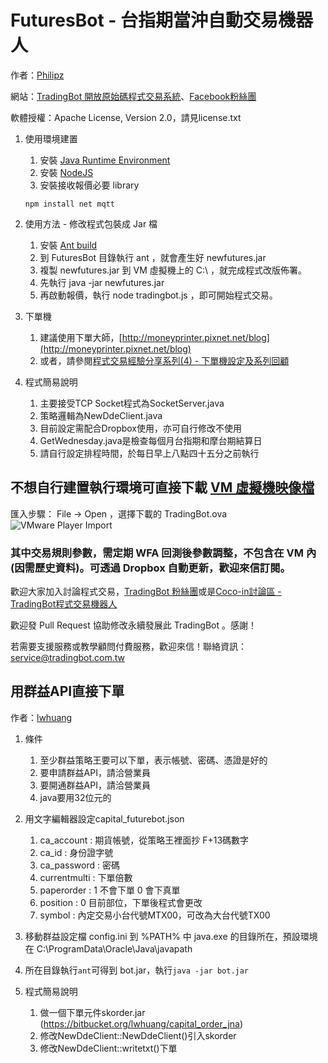 FuturesBot - 台指期當沖自動交易機器人
===========
作者：[Philipz](http://blog.everfine.com.tw/)

網站：[TradingBot 開放原始碼程式交易系統](http://www.tradingbot.com.tw/)、[Facebook粉絲團](http://www.facebook.com/tradingbot)

軟體授權：Apache License, Version 2.0，請見license.txt

1. 使用環境建置

    1. 安裝 [Java Runtime Environment](https://java.com/zh_TW/download/manual_java7.jsp)
    2. 安裝 [NodeJS](http://nodejs.org/download/)
    3. 安裝接收報價必要 library
    ```
    npm install net mqtt
    ```

2. 使用方法 - 修改程式包裝成 Jar 檔

    1. 安裝 [Ant build](http://ant.apache.org/)
    2. 到 FuturesBot 目錄執行 ant ，就會產生好 newfutures.jar
    3. 複製 newfutures.jar 到 VM 虛擬機上的 C:\ ，就完成程式改版佈署。
    4. 先執行 java -jar newfutures.jar
    5. 再啟動報價，執行 node tradingbot.js ，即可開始程式交易。

3. 下單機

    1. 建議使用下單大師，[http://moneyprinter.pixnet.net/blog](http://moneyprinter.pixnet.net/blog)
    2. 或者，請參閱[程式交易經驗分享系列(4) - 下單機設定及系列回顧](https://blog.everfine.com.tw/4/)

4. 程式簡易說明

    1. 主要接受TCP Socket程式為SocketServer.java
    2. 策略邏輯為NewDdeClient.java
    3. 目前設定需配合Dropbox使用，亦可自行修改不使用
    4. GetWednesday.java是檢查每個月台指期和摩台期結算日
    5. 請自行設定排程時間，於每日早上八點四十五分之前執行

## 不想自行建置執行環境可直接下載 [VM 虛擬機映像檔](https://mega.co.nz/#!VFgEmCTT!5XUpUyg9u64uLcmqZPm15AtRW9aEur0parr2de0vKiA)
匯入步驟： File -> Open ，選擇下載的 TradingBot.ova
![VMware Player Import](https://lh3.googleusercontent.com/DEoWF6k0oVYfLUED27xw0W8H7ZDRJhufOEKb22JZgN_-yt5zGa3Qten1liBUPL5JKujPQd6iVYc=w1342-h523 "VMware Player Import")

### 其中交易規則參數，需定期 WFA 回測後參數調整，不包含在 VM 內(因需歷史資料)。可透過 Dropbox 自動更新，歡迎來信訂閱。

歡迎大家加入討論程式交易，[TradingBot 粉絲團](http://www.facebook.com/tradingbot)或是[Coco-in討論區 - TradingBot程式交易機器人](http://www.coco-in.net/forum-140-1.html)

歡迎發 Pull Request 協助修改永續發展此 TradingBot 。感謝！

若需要支援服務或教學顧問付費服務，歡迎來信！聯絡資訊：[service@tradingbot.com.tw](service@tradingbot.com.tw)

## 用群益API直接下單 ##

作者：[lwhuang](http://www.coco-in.net/space-uid-9256.html)

1. 條件

    1. 至少群益策略王要可以下單，表示帳號、密碼、憑證是好的
	3. 要申請群益API，請洽營業員
	2. 要開通群益API，請洽營業員
	3. java要用32位元的
	
2. 用文字編輯器設定capital_futurebot.json

    1. ca_account : 期貨帳號，從策略王裡面抄 F+13碼數字
	2. ca_id : 身份證字號
	3. ca_password : 密碼
	4. currentmulti : 下單倍數
	5. paperorder : 1 不會下單 0 會下真單
	6. position : 0 目前部位，下單後程式會更改
	7. symbol : 內定交易小台代號MTX00，可改為大台代號TX00
	
3. 移動群益設定檔 config.ini 到 %PATH% 中 java.exe 的目錄所在，預設環境在 C:\ProgramData\Oracle\Java\javapath

4. 所在目錄執行``ant``可得到 bot.jar，執行``java -jar bot.jar``

5. 程式簡易說明

	1. 做一個下單元件skorder.jar (https://bitbucket.org/lwhuang/capital_order_jna)
	2. 修改NewDdeClient::NewDdeClient()引入skorder
	3. 修改NewDdeClient::writetxt()下單
